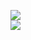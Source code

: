 [![](https://img.shields.io/badge/Made%20With-Github%20Spray-lightgrey.svg?style=for-the-badge&logo=github)](https://github.com/Annihil/github-spray#6275)  
[![](https://i.imgur.com/2DrTn0Z.gif)](https://github.com/Annihil/github-spray)
